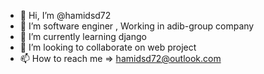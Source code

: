 - 👋 Hi, I’m @hamidsd72
- 👀 I’m software enginer , Working in adib-group company
- 🌱 I’m currently learning django
- 💞️ I’m looking to collaborate on web project
- 📫 How to reach me => hamidsd72@outlook.com

<!---
hamidsd72/hamidsd72 is a ✨ special ✨ repository because its `README.md` (this file) appears on your GitHub profile.
You can click the Preview link to take a look at your changes.
--->
